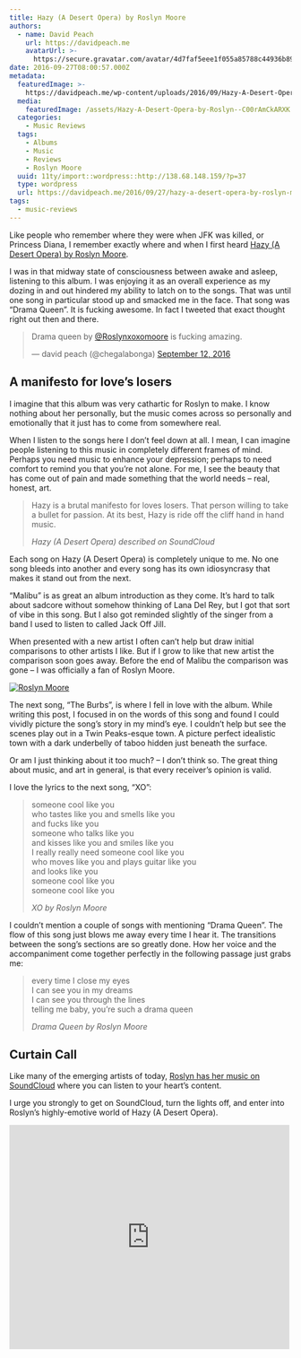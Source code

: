 ```yaml
---
title: Hazy (A Desert Opera) by Roslyn Moore
authors:
  - name: David Peach
    url: https://davidpeach.me
    avatarUrl: >-
      https://secure.gravatar.com/avatar/4d7faf5eee1f055a85788c44936b8995eaab6dfb004e7854ec747ccb272e91ee?s=96&d=mm&r=g
date: 2016-09-27T08:00:57.000Z
metadata:
  featuredImage: >-
    https://davidpeach.me/wp-content/uploads/2016/09/Hazy-A-Desert-Opera-by-Roslyn-Moore.jpg
  media:
    featuredImage: /assets/Hazy-A-Desert-Opera-by-Roslyn--C00rAmCkARXK.jpg
  categories:
    - Music Reviews
  tags:
    - Albums
    - Music
    - Reviews
    - Roslyn Moore
  uuid: 11ty/import::wordpress::http://138.68.148.159/?p=37
  type: wordpress
  url: https://davidpeach.me/2016/09/27/hazy-a-desert-opera-by-roslyn-moore/
tags:
  - music-reviews
---
```

Like people who remember where they were when JFK was killed, or Princess Diana, I remember exactly where and when I first heard [Hazy (A Desert Opera) by Roslyn Moore](https://soundcloud.com/roslyn-moore/sets/hazy-a-desert-opera).

I was in that midway state of consciousness between awake and asleep, listening to this album. I was enjoying it as an overall experience as my dozing in and out hindered my ability to latch on to the songs. That was until one song in particular stood up and smacked me in the face. That song was “Drama Queen”. It is fucking awesome. In fact I tweeted that exact thought right out then and there.

> Drama queen by [@Roslynxoxomoore](https://twitter.com/Roslynxoxomoore) is fucking amazing.
> 
> — david peach (@chegalabonga) [September 12, 2016](https://twitter.com/chegalabonga/status/775370396963049472)

## A manifesto for love’s losers

I imagine that this album was very cathartic for Roslyn to make. I know nothing about her personally, but the music comes across so personally and emotionally that it just has to come from somewhere real.

When I listen to the songs here I don’t feel down at all. I mean, I can imagine people listening to this music in completely different frames of mind. Perhaps you need music to enhance your depression; perhaps to need comfort to remind you that you’re not alone. For me, I see the beauty that has come out of pain and made something that the world needs – real, honest, art.

> Hazy is a brutal manifesto for loves losers. That person willing to take a bullet for passion. At its best, Hazy is ride off the cliff hand in hand music.
> 
> <cite>Hazy (A Desert Opera) described on SoundCloud</cite>

Each song on Hazy (A Desert Opera) is completely unique to me. No one song bleeds into another and every song has its own idiosyncrasy that makes it stand out from the next.

“Malibu” is as great an album introduction as they come. It’s hard to talk about sadcore without somehow thinking of Lana Del Rey, but I got that sort of vibe in this song. But I also got reminded slightly of the singer from a band I used to listen to called Jack Off Jill.

When presented with a new artist I often can’t help but draw initial comparisons to other artists I like. But if I grow to like that new artist the comparison soon goes away. Before the end of Malibu the comparison was gone – I was officially a fan of Roslyn Moore.

[![Roslyn Moore](https://davidpeach.me/wp-content/uploads/2016/09/Roslyn-Moore.jpg)](https://davidpeach.me/wp-content/uploads/2016/09/Roslyn-Moore.jpg)

The next song, “The Burbs”, is where I fell in love with the album. While writing this post, I focused in on the words of this song and found I could vividly picture the song’s story in my mind’s eye. I couldn’t help but see the scenes play out in a Twin Peaks-esque town. A picture perfect idealistic town with a dark underbelly of taboo hidden just beneath the surface.

Or am I just thinking about it too much? – I don’t think so. The great thing about music, and art in general, is that every receiver’s opinion is valid.

I love the lyrics to the next song, “XO”:

> someone cool like you  
> who tastes like you and smells like you  
> and fucks like you  
> someone who talks like you  
> and kisses like you and smiles like you  
> I really really need someone cool like you  
> who moves like you and plays guitar like you  
> and looks like you  
> someone cool like you  
> someone cool like you
> 
> <cite>XO by Roslyn Moore</cite>

I couldn’t mention a couple of songs with mentioning “Drama Queen”. The flow of this song just blows me away every time I hear it. The transitions between the song’s sections are so greatly done. How her voice and the accompaniment come together perfectly in the following passage just grabs me:

> every time I close my eyes  
> I can see you in my dreams  
> I can see you through the lines  
> telling me baby, you’re such a drama queen
> 
> <cite>Drama Queen by Roslyn Moore</cite>

## Curtain Call

Like many of the emerging artists of today, [Roslyn has her music on SoundCloud](https://soundcloud.com/roslyn-moore) where you can listen to your heart’s content.

I urge you strongly to get on SoundCloud, turn the lights off, and enter into Roslyn’s highly-emotive world of Hazy (A Desert Opera).

<iframe loading="lazy" title="Drama Queen by Roslyn Moore" width="500" height="400" scrolling="no" frameborder="no" src="https://w.soundcloud.com/player/?visual=true&amp;url=https%3A%2F%2Fapi.soundcloud.com%2Ftracks%2F264255705&amp;show_artwork=true&amp;maxheight=750&amp;maxwidth=500"></iframe>